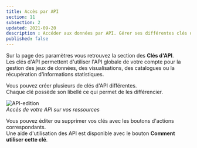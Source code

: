 ```yaml
---
title: Accès par API
section: 11
subsection: 2
updated: 2021-09-20
description : Accéder aux données par API. Gérer ses différentes clés d'API facilement.
published: false
---
```

Sur la page des paramètres vous retrouvez la section des **Clés d'API**.  
Les clés d'API permettent d'utiliser l'API globale de votre compte pour la gestion des jeux de données, des visualisations, des catalogues ou la récupération d'informations statistiques.

Vous pouvez créer plusieurs de clés d'API différentes.  
Chaque clé possède son libellé ce qui permet de les différencier.  

![API-edition](./images/user-guide/api-edit.jpg)  
*Accès de votre API sur vos ressources*

Vous pouvez éditer ou supprimer vos clés avec les boutons d'actions correspondants.  
Une aide d'utilisation des API est disponible avec le bouton **Comment utiliser cette clé**.
